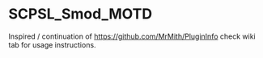 # SCPSL_Smod_MOTD
Inspired / continuation of https://github.com/MrMith/PluginInfo
check wiki tab for usage instructions.
